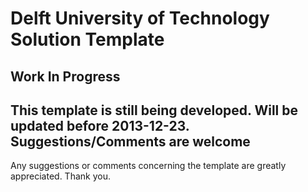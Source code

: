 Delft University of Technology Solution Template
================================================
Work In Progress
----------------
This template is still being developed. Will be updated before 2013-12-23.
Suggestions/Comments are welcome
--------------------------------
Any suggestions or comments concerning the template are greatly appreciated. Thank you.
